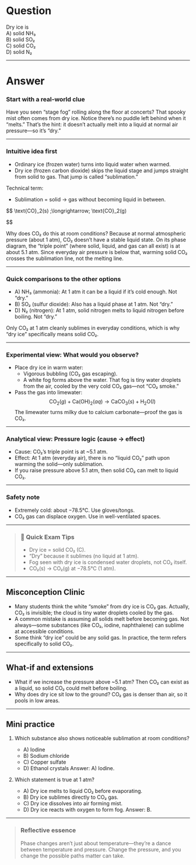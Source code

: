 # Question
Dry ice is  
   A) solid NH₃  
   B) solid SO₂  
   C) solid CO₂  
   D) solid N₂

---
# Answer

### Start with a real-world clue
Have you seen “stage fog” rolling along the floor at concerts? That spooky mist often comes from dry ice. Notice there’s no puddle left behind when it “melts.” That’s the hint: it doesn’t actually melt into a liquid at normal air pressure—so it’s “dry.”

---

### Intuitive idea first
- Ordinary ice (frozen water) turns into liquid water when warmed.
- Dry ice (frozen carbon dioxide) skips the liquid stage and jumps straight from solid to gas. That jump is called “sublimation.”

Technical term:
- Sublimation = solid → gas without becoming liquid in between.

$$
\text{CO}_2(s) \;\longrightarrow\; \text{CO}_2(g)

$$

Why does CO₂ do this at room conditions? Because at normal atmospheric pressure (about 1 atm), CO₂ doesn’t have a stable liquid state. On its phase diagram, the “triple point” (where solid, liquid, and gas can all exist) is at about 5.1 atm. Since everyday air pressure is below that, warming solid CO₂ crosses the sublimation line, not the melting line.

---

### Quick comparisons to the other options
- A) NH₃ (ammonia): At 1 atm it can be a liquid if it’s cold enough. Not “dry.”
- B) SO₂ (sulfur dioxide): Also has a liquid phase at 1 atm. Not “dry.”
- D) N₂ (nitrogen): At 1 atm, solid nitrogen melts to liquid nitrogen before boiling. Not “dry.”

Only CO₂ at 1 atm cleanly sublimes in everyday conditions, which is why “dry ice” specifically means solid CO₂.

---

### Experimental view: What would you observe?
- Place dry ice in warm water:
  - Vigorous bubbling (CO₂ gas escaping).
  - A white fog forms above the water. That fog is tiny water droplets from the air, cooled by the very cold CO₂ gas—not “CO₂ smoke.”
- Pass the gas into limewater:
  $$
  \text{CO}_2(g) + \text{Ca(OH)}_2(aq) \rightarrow \text{CaCO}_3(s) + \text{H}_2\text{O}(l)
  $$
  The limewater turns milky due to calcium carbonate—proof the gas is CO₂.

---

### Analytical view: Pressure logic (cause → effect)
- Cause: CO₂’s triple point is at ~5.1 atm.
- Effect: At 1 atm (everyday air), there is no “liquid CO₂” path upon warming the solid—only sublimation.
- If you raise pressure above 5.1 atm, then solid CO₂ can melt to liquid CO₂.

---

### Safety note
- Extremely cold: about −78.5°C. Use gloves/tongs.
- CO₂ gas can displace oxygen. Use in well-ventilated spaces.

---

> ### 🧠 Quick Exam Tips
> - Dry ice = solid CO₂ (C).
> - “Dry” because it sublimes (no liquid at 1 atm).
> - Fog seen with dry ice is condensed water droplets, not CO₂ itself.
> - CO₂(s) → CO₂(g) at −78.5°C (1 atm).

---

## Misconception Clinic
- Many students think the white “smoke” from dry ice is CO₂ gas. Actually, CO₂ is invisible; the cloud is tiny water droplets cooled by the gas.
- A common mistake is assuming all solids melt before becoming gas. Not always—some substances (like CO₂, iodine, naphthalene) can sublime at accessible conditions.
- Some think “dry ice” could be any solid gas. In practice, the term refers specifically to solid CO₂.

---

## What-if and extensions
- What if we increase the pressure above ~5.1 atm? Then CO₂ can exist as a liquid, so solid CO₂ could melt before boiling.
- Why does dry ice sit low to the ground? CO₂ gas is denser than air, so it pools in low areas.

---

## Mini practice
1) Which substance also shows noticeable sublimation at room conditions?
   - A) Iodine
   - B) Sodium chloride
   - C) Copper sulfate
   - D) Ethanol crystals
   Answer: A) Iodine.

2) Which statement is true at 1 atm?
   - A) Dry ice melts to liquid CO₂ before evaporating.
   - B) Dry ice sublimes directly to CO₂ gas.
   - C) Dry ice dissolves into air forming mist.
   - D) Dry ice reacts with oxygen to form fog.
   Answer: B.

---

> ### Reflective essence
> Phase changes aren’t just about temperature—they’re a dance between temperature and pressure. Change the pressure, and you change the possible paths matter can take.